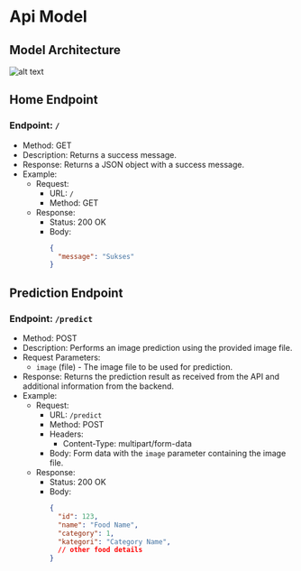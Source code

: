 # Api Model

## Model Architecture
![alt text](Database-Structure.png "Title")


## Home Endpoint
  ### Endpoint: `/`
  - Method: GET
  - Description: Returns a success message.
  - Response: Returns a JSON object with a success message.
  - Example:
    - Request:
      - URL: `/`
      - Method: GET
    - Response:
      - Status: 200 OK
      - Body:
        ```json
        {
          "message": "Sukses"
        }
        ```

## Prediction Endpoint
  ### Endpoint: `/predict`
  - Method: POST
  - Description: Performs an image prediction using the provided image file.
  - Request Parameters:
    - `image` (file) - The image file to be used for prediction.
  - Response: Returns the prediction result as received from the API and additional information from the backend.
  - Example:
    - Request:
      - URL: `/predict`
      - Method: POST
      - Headers:
        - Content-Type: multipart/form-data
      - Body: Form data with the `image` parameter containing the image file.
    - Response:
      - Status: 200 OK
      - Body:
        ```json
        {
          "id": 123,
          "name": "Food Name",
          "category": 1,
          "kategori": "Category Name",
          // other food details
        }
        ```

        
